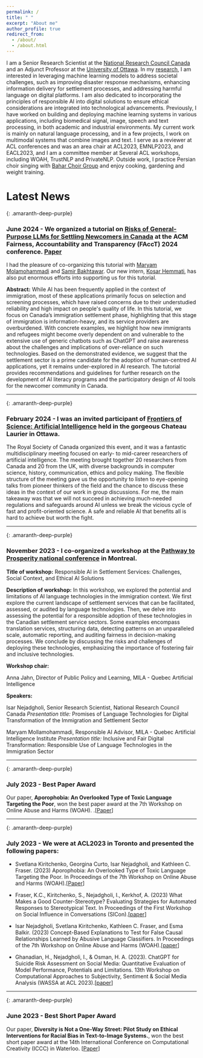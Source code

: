 ```yaml
---
permalink: /
title: " "
excerpt: "About me"
author_profile: true
redirect_from: 
  - /about/
  - /about.html
---
```


I am a Senior Research Scientist at the [National Research Council Canada](https://nrc.canada.ca/en) and an Adjunct Professor at the [University of Ottawa](https://www.uottawa.ca/faculty-engineering/school-electrical-engineering-computer-science). In my [research](https://isarnejad.github.io//research/), I am interested in leveraging machine learning models to address societal challenges, such as improving disaster response mechanisms, enhancing information delivery for settlement processes, and addressing harmful language on digital platforms. ⁤⁤I am also dedicated to incorporating the principles of responsible AI into digital solutions  to ensure ethical considerations are integrated into technological advancements. Previously, I have worked on building and deploying machine learning systems in various applications, including biomedical signal, image, speech and text processing, in both academic and industrial environments. My current work is mainly on natural language processing, and in a few projects, I work on multimodal systems that combine images and text. I serve as a reviewer at ACL conferences and was an area chair at ACL2023, EMNLP2023, and EACL2023, and I am a committee member at Several ACL workshops, including WOAH, TrustNLP and PrivateNLP. Outside work, I practice Persian choir singing with [Bahar Choir Group](https://m.facebook.com/100057890747251/videos/arash-fouladvand-academy/668851780472720/?locale=fo_FO&_rdr) and enjoy cooking, gardening and weight training.  

# Latest News

{: .amaranth-deep-purple}
### June 2024 - We organized a tutorial on [Risks of General-Purpose LLMs for Settling Newcomers in Canada](https://facctconference.org/2024/acceptedtutorials) at the ACM Fairness, Accountability and Transparency (FAccT) 2024 conference. [Paper](https://github.com/IsarNejad/IsarNejad.github.io/blob/main/files/AI-in-Settlement.pdf)

I had the pleasure of co-organizing this tutorial with [Maryam Molamohammadi](https://mila.quebec/fr/maryam-molamohammadi) and [Samir Bakhtawar](https://www.linkedin.com/in/samirbakht/?originalSubdomain=ca). Our new intern, [Kosar Hemmati](https://www.linkedin.com/in/kosar-hemmati/?originalSubdomain=ca), has also put enormous efforts into supporting us for this tutorial. 

**Abstract:** While AI has been frequently applied in the context of immigration, most of these applications primarily focus on selection and screening processes, which have raised concerns due to their understudied reliability and high impact on people's quality of life. In this tutorial, we focus on Canada’s immigration settlement phase, highlighting that this stage of immigration is information-heavy, and its service providers are overburdened. With concrete examples, we highlight how new immigrants and refugees might become overly dependent on and vulnerable to the extensive use of generic chatbots such as ChatGPT and raise awareness about the challenges and implications of over-reliance on such technologies. Based on the demonstrated evidence, we suggest that the settlement sector is a prime candidate for the adoption of human-centred AI applications, yet it remains under-explored in AI research. The tutorial provides recommendations and guidelines for further research on the development of AI literacy programs and the participatory design of AI tools for the newcomer community in Canada.

---

{: .amaranth-deep-purple}
### February 2024  - I was an invited participant of [Frontiers of Science: Artificial Intelligence](https://rsc-src.ca/en/events/frontiers-science-2024) held in the gorgeous Chateau Laurier in Ottawa. 

The Royal Society of Canada organized this event, and it was a fantastic multidisciplinary meeting focused on early- to mid-career researchers of artificial intelligence. The meeting brought together 20 researchers from Canada and 20 from the UK, with diverse backgrounds in computer science, history, communication, ethics and policy making. The flexible structure of the meeting gave us the opportunity to listen to eye-opening talks from pioneer thinkers of the field and the chance to discuss these ideas in the context of our work in group discussions. For me, the main takeaway was that we will not succeed in achieving much-needed regulations and safeguards around AI unless we break the vicious cycle of fast and profit-oriented science. A safe and reliable AI that benefits all is hard to achieve but worth the fight. 

---

{: .amaranth-deep-purple}
### November 2023 - I co-organized a workshop at the [Pathway to Prosperity national conference](https://site.pheedloop.com/event/p2pvvp2023/home) in Montreal. 

**Title of workshop:** Responsible AI in Settlement Services: Challenges, Social Context, and Ethical AI Solutions 

**Description of workshop:** In this workshop, we explored the potential and limitations of AI language technologies in the immigration context. We first explore the current landscape of settlement services that can be facilitated, assessed, or audited by language technologies. Then, we delve into assessing the potential for a responsible adoption of these technologies in the Canadian settlement service sectors. Some examples encompass translation services, structuring data, detecting patterns on an unparalleled scale, automatic reporting, and auditing fairness in decision-making processes. We conclude by discussing the risks and challenges of deploying these technologies, emphasizing the importance of fostering fair and inclusive technologies.

**Workshop chair:**

Anna Jahn, Director of Public Policy and Learning, MILA - Quebec Artificial Intelligence 


**Speakers:**

Isar Nejadgholi, Senior Research Scientist, National Research Council Canada
*Presentation title:* Promises of Language Technologies for Digital Transformation of the Immigration and Settlement Sector

Maryam Mollamohammadi, Responsible AI Advisor, MILA - Quebec Artificial Intelligence Institute
*Presentation title:* Inclusive and Fair Digital Transformation: Responsible Use of Language Technologies in the Immigration Sector

---
{: .amaranth-deep-purple}
### July 2023 - Best Paper Award

Our paper, **Aporophobia: An Overlooked Type of Toxic Language Targeting the Poor**, won the best paper award at the 7th Workshop on Online Abuse and Harms (WOAH). .[[Paper](https://www.svkir.com/papers/Kiritchenko-et-al-aporophobia-WOAH-2023.pdf)] 


---
{: .amaranth-deep-purple}
### July 2023 - We were at ACL2023 in Toronto and presented the following papers: 

- Svetlana Kiritchenko, Georgina Curto, Isar Nejadgholi, and Kathleen C. Fraser. (2023) Aporophobia: An Overlooked Type of Toxic Language Targeting the Poor. In Proceedings of the 7th Workshop on Online Abuse and Harms (WOAH).[[Paper](https://www.svkir.com/papers/Kiritchenko-et-al-aporophobia-WOAH-2023.pdf)] 

- Fraser, K.C., Kiritchenko, S., Nejadgholi, I., Kerkhof, A. (2023) What Makes a Good Counter-Stereotype? Evaluating Strategies for Automated Responses to Stereotypical Text. In Proceedings of the First Workshop on Social Influence in Conversations (SICon).[[paper](https://www.svkir.com/papers/Fraser-et-al-CounterStereotypes-SICon-2023.pdf)]

- Isar Nejadgholi, Svetlana Kiritchenko, Kathleen C. Fraser, and Esma Balkir. (2023) Concept-Based Explanations to Test for False Causal Relationships Learned by Abusive Language Classifiers. In Proceedings of the 7th Workshop on Online Abuse and Harms (WOAH).[[paper](https://arxiv.org/pdf/2307.01900.pdf)]

- Ghanadian, H., Nejadgholi, I., & Osman, H. A. (2023). ChatGPT for Suicide Risk Assessment on Social Media: Quantitative Evaluation of Model Performance, Potentials and Limitations. 13th Workshop on Computational Approaches to Subjectivity, Sentiment & Social Media Analysis (WASSA at ACL 2023).[[paper](https://arxiv.org/pdf/2306.09390.pdf)]

---

{: .amaranth-deep-purple}
### June 2023 - Best Short Paper Award

Our paper, **Diversity is Not a One-Way Street: Pilot Study on Ethical Interventions for Racial Bias in Text-to-Image Systems.**, won the best short paper award at the 14th International Conference on Computational Creativity (ICCC) in Waterloo. [[Paper](https://www.svkir.com/papers/Fraser-et-al-TextImageBias-ICCC-2023.pdf)]
